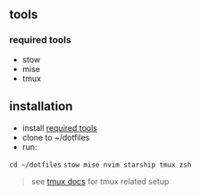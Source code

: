 ## tools

### required tools

- stow
- mise
- tmux

## installation

- install [required tools](#required-tools)
- clone to ~/dotfiles
- run:

`cd ~/dotfiles`
`stow mise nvim starship tmux zsh`

> see [tmux docs](tmux/.config/tmux/readme.md) for tmux related setup
